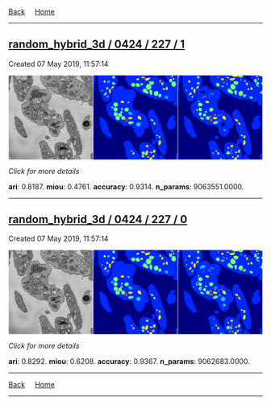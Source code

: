 
[Back](..)&nbsp;&nbsp;&nbsp;&nbsp;&nbsp;[Home](https://leapmanlab.github.io/snapshots)

---

<div class="summary"><a href="1"><h2>random_hybrid_3d / 0424 / 227 / 1</h2></a><p>Created 07 May 2019, 11:57:14
</p><a href="1"><img src="1/media/summary.png" align="center"></a><p>
<i>Click for more details</i>
</p></div>

**ari**: 0.8187. **miou**: 0.4761. **accuracy**: 0.9314. **n_params**: 9063551.0000. 

---

<div class="summary"><a href="0"><h2>random_hybrid_3d / 0424 / 227 / 0</h2></a><p>Created 07 May 2019, 11:57:14
</p><a href="0"><img src="0/media/summary.png" align="center"></a><p>
<i>Click for more details</i>
</p></div>

**ari**: 0.8292. **miou**: 0.6208. **accuracy**: 0.9367. **n_params**: 9062683.0000. 

---

[Back](..)&nbsp;&nbsp;&nbsp;&nbsp;&nbsp;[Home](https://leapmanlab.github.io/snapshots)

---